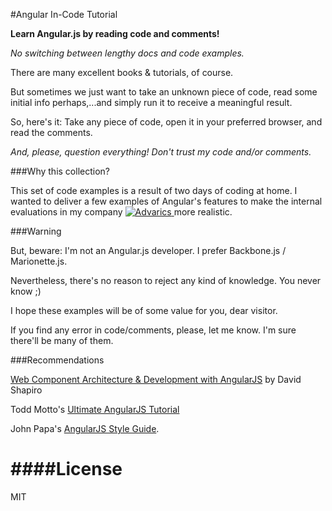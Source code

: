 #Angular In-Code Tutorial

**Learn Angular.js by reading code and comments!** 

*No switching between lengthy docs and code examples.*

There are many excellent books & tutorials, of course. 

But sometimes we just want to take an unknown piece of code, read some initial 
info perhaps,...and simply run it to receive a meaningful result. 

So, here's it: Take any piece of code, open it in your preferred browser, and read the comments. 

*And, please, question everything! Don't trust my code and/or comments.* 

###Why this collection?

This set of code examples is a result of two days of coding at home. I wanted to deliver a few examples of Angular's features 
to make the internal evaluations in my company [ ![Advarics ](http://t58.imgup.net/advarics_le9f7.png "Advarics GmbH") ](http://www.advarics.net "Advarics GmbH") 
more realistic.


###Warning

But, beware: I'm not an Angular.js developer. I prefer Backbone.js / Marionette.js. 

Nevertheless, there's no reason to reject any kind of knowledge. You never know ;) 

I hope these examples will be of some value for you, dear visitor.

If you find any error in code/comments, please, let me know. I'm sure there'll be many of them.

###Recommendations

<a href="https://leanpub.com/web-component-development-with-angularjs" target="_blank">Web Component Architecture & Development with AngularJS</a> by David Shapiro 

Todd Motto's <a href="http://www.airpair.com/angularjs" target="_blank">Ultimate AngularJS Tutorial</a> 

John Papa's <a href="https://github.com/johnpapa/angularjs-styleguide" target="_blank">AngularJS Style Guide</a>.

####License
=======

MIT
